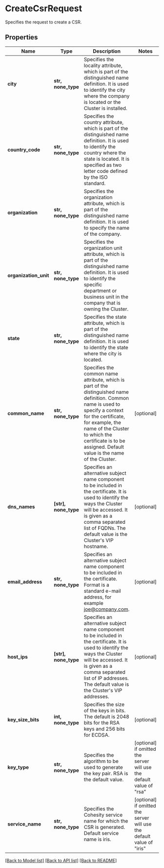 # CreateCsrRequest

Specifies the request to create a CSR.

## Properties
Name | Type | Description | Notes
------------ | ------------- | ------------- | -------------
**city** | **str, none_type** | Specifies the locality attribute, which is part of the distinguished name definition. It is used to identify the city where the company is located or the Cluster is installed. | 
**country_code** | **str, none_type** | Specifies the country attribute, which is part of the distinguished name definition. It is used to identify the country where the state is located. It is specified as two letter code defined by the ISO standard. | 
**organization** | **str, none_type** | Specifies the organization attribute, which is part of the distinguished name definition. It is used to specify the name of the company. | 
**organization_unit** | **str, none_type** | Specifies the organization unit attribute, which is part of the distinguished name definition. It is used to identify the specific department or business unit in the company that is owning the Cluster. | 
**state** | **str, none_type** | Specifies the state attribute, which is part of the distinguished name definition. It is used to identify the state where the city is located. | 
**common_name** | **str, none_type** | Specifies the common name attribute, which is part of the distinguished name definition. Common name is used to specify a context for the certificate, for example, the name of the Cluster to which the certificate is to be assigned. Default value is the name of the Cluster. | [optional] 
**dns_names** | **[str], none_type** | Specifies an alternative subject name component to be included in the certificate. It is used to identify the ways the Cluster will be accessed. It is given as a comma separated list of FQDNs. The default value is the Cluster&#39;s VIP hostname. | [optional] 
**email_address** | **str, none_type** | Specifies an alternative subject name component to be included in the certificate. Format is a standard e-mail address, for example joe@company.com. | [optional] 
**host_ips** | **[str], none_type** | Specifies an alternative subject name component to be included in the certificate. It is used to identify the ways the Cluster will be accessed. It is given as a comma separated list of IP addresses. The default value is the Cluster&#39;s VIP addresses. | [optional] 
**key_size_bits** | **int, none_type** | Specifies the size of the keys in bits. The default is 2048 bits for the RSA keys and 256 bits for ECDSA. | [optional] 
**key_type** | **str, none_type** | Specifies the algorithm to be used to generate the key pair. RSA is the default value. | [optional]  if omitted the server will use the default value of "rsa"
**service_name** | **str, none_type** | Specifies the Cohesity service name for which the CSR is generated. Default service name is iris. | [optional]  if omitted the server will use the default value of "iris"

[[Back to Model list]](../README.md#documentation-for-models) [[Back to API list]](../README.md#documentation-for-api-endpoints) [[Back to README]](../README.md)


